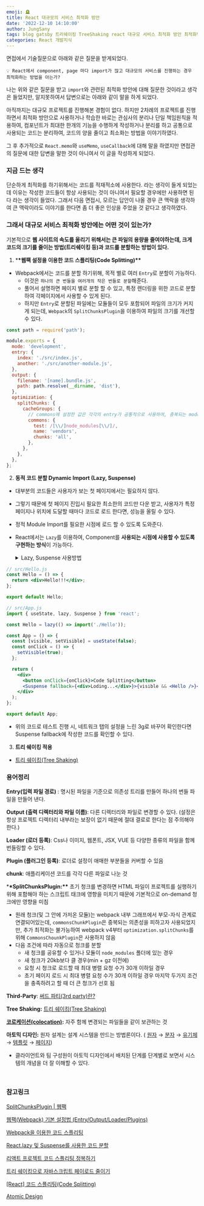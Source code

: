 ```yaml
---
emoji: 🪦
title: React 대규모의 서비스 최적화 방안
date: '2022-12-10 14:10:00'
author: JungSany
tags: blog gatsby 트리쉐이킹 TreeShaking react 대규모 서비스 최적화 방안 최적화방안 import webpack code splitting lazy suspense dynamic 동적 분할
categories: React 개발지식
---
```


면접에서 기술질문으로 아래와 같은 질문을 받게되었다.

```
💡 React에서 component, page 마다 import가 많고 대규모의 서비스를 진행하는 경우 최적화하는 방법을 아는가?
```

나는 위와 같은 질문을 받고 `import`와 관련된 최적화 방안에 대해 질문한 것이라고 생각은 들었지만, 알지못하여서 답변으로는 아래와 같이 말을 하게 되었다.

아직까지는 대규모 프로젝트를 진행해본 경험이 없다. 하지만 2차례의 프로젝트를 진행하면서 최적화 방안으로 사용하거나 학습한 바로는 관심사의 분리나 단일 책임원칙을 적용하여, 컴포넌트가 최대한 한개의 기능을 수행하게 작성하거나 분리를 하고 공통으로 사용되는 코드는 분리하여, 코드의 양을 줄이고 최소화는 방법을 이야기하였다.

그 후 추가적으로 `React.memo`와 `useMemo`, `useCallback`에 대해 말을 하였지만 면접관의 질문에 대한 답변을 말한 것이 아니여서 이 글을 작성하게 되었다.

### 지금 드는 생각

단순하게 최적화를 하기위해서는 코드를 적재적소에 사용한다. 라는 생각이 들게 되었는데 이유는 작성한 코드들이 항상 사용되는 것이 아니여서 필요할 경우에만 사용하면 된다 라는 생각이 들었다. 그래서 다음 면접시, 모르는 답안이 나올 경우 큰 맥락을 생각하여 큰 맥락이라도 이야기를 한다면 좀 더 좋은 인상을 주었을 것 같다고 생각하였다.

### 그래서 대규모 서비스 최적화 방안에는 어떤 것이 있는가?

기본적으로 **웹 사이트의 속도를 올리기 위해서는 큰 파일의 용량을 줄여야하는데, 크게 코드의 크기를 줄이는 방법(트리쉐이킹 등)과 코드를 분할하는 방법이 있다.**

1. \***\*웹팩 설정을 이용한 코드 스플리팅(Code Splitting)\*\***

- Webpack에서는 코드를 분할 하기위해, 목적 별로 여러 `Entry`로 분할이 가능하다.
  - 이것은 `하나의 큰 번들을 여러개의 작은 번들로 분할`해준다.
  - 풀어서 설명하면 페이지 별로 분할 할 수 있고, 특정 렌더링을 위한 코드로 분할하여 각페이지에서 사용할 수 있게 된다.
  - 하지만 `Entry`로 분할된 파일에는 모듈들이 모두 포함되어 파일의 크기가 커지게 되는데, `Webpack`의 `SplitChunksPlugin`을 이용하여 파일의 크기를 개선할 수 있다.

```jsx
const path = require('path');

module.exports = {
  mode: 'development',
  entry: {
    index: './src/index.js',
    another: './src/another-module.js',
  },
  output: {
    filename: '[name].bundle.js',
    path: path.resolve(__dirname, 'dist'),
  },
  optimization: {
    splitChunks: {
      cacheGroups: {
        // commons에 설정한 값은 각각의 entry가 공통적으로 사용하여, 중복되는 module들을 chunk 파일로 추출하게 된다.
        commons: {
          test: /[\\/]node_modules[\\/]/,
          name: 'vendors',
          chunks: 'all',
        },
      },
    },
  },
};
```

2. **동적 코드 분할 Dynamic Import (Lazy, Suspense)**

- 대부분의 코드들은 사용자가 보는 첫 페이지에서는 필요하지 않다.
- 그렇기 때문에 첫 페이지 진입시 필요한 최소한의 코드만 다운 받고, 사용자가 특정 페이지나 위치에 도달할 때마다 코드로 로드 한다면, 성능을 올릴 수 있다.
- 정적 Module Import를 필요한 시점에 로드 할 수 있도록 도와준다.
- React에서는 `Lazy`를 이용하여, Component를 **사용되는 시점에 사용할 수 있도록 구현하는 방식**이 가능하다.
  <details>
  <summary>Lazy, Suspense 사용방법</summary>
  <div markdown="1">

  - `Lazy`는 `컴포넌트`를 렌더링할 때 `비동기적으로 로딩`하게 해주는 함수
  - `Suspense`는 코드 스플리팅되어 `로딩되지 않은 컴포넌트를 로딩하게 만들`어주거나 옵션으로 로딩이 끝나지 않았을 때 보여줄 `UI를 구성`할 수 있다.
    - `fallback`은 로딩중 일 때 보여줄 UI의 코드 또는 컴포넌트를 넣는 공간

  ```jsx
  import React, { lazy, Suspense } from 'react';

  // lazy
  const 변수명 = lazy(() => import(./컴포넌트경로));

  // Suspense
  <Suspense fallback={fallback 코드 또는 컴포넌트}>
    <컴포넌트>
  </Suspense>
  ```

  </div>
  </details>

```jsx
// src/Hello.js
const Hello = () => {
  return <div>Hello!!!</div>;
};

export default Hello;

// src/App.js
import { useState, lazy, Suspense } from 'react';

const Hello = lazy(() => import('./Hello'));

const App = () => {
  const [visible, setVisible] = useState(false);
  const onClick = () => {
    setVisible(true);
  };

  return (
    <div>
      <button onClick={onClick}>Code Splitting</button>
      <Suspense fallback={<div>Loding...</div>}>{visible && <Hello />}</Suspense>
    </div>
  );
};

export default App;
```

- 위의 코드로 테스트 진행 시, 네트워크 탭의 설정을 느린 3g로 바꾸어 확인한다면 Suspense fallback에 작성한 코드를 확인할 수 있다.

3. **트리 쉐이킹 적용**

- [트리 쉐이킹(Tree Shaking)](https://rnfltpgus.github.io/treeshaing/)

### 용어정리

**Entry(입력 파일 경로)** : 명시된 파일을 기준으로 의존성 트리를 만들어 하나의 번들 파일을 만들어 낸다.

**Output (출력 디렉터리와 파일 이름)**: 다른 디렉터리와 파일로 변경할 수 있다. (설정은 항상 프로젝트 디렉터리 내부라는 보장이 없기 때문에 절대 결로로 한다는 점 주의해야 한다.)

**Loader (로더 등록)**: Css나 이미지, 웹폰트, JSX, VUE 등 다양한 종류의 파일을 함께 번들링할 수 있다.

**Plugin (플러그인 등록)**: 로더로 설정이 애매한 부분들을 커버할 수 있음

**chunk**: 애플리케이션 코드를 각각 다른 파일로 나눈 것

\***\*SplitChunksPlugin:\*\*** 초기 청크를 변경하면 HTML 파일이 프로젝트를 실행하기 위해 포함해야 하는 스크립트 태크에 영향을 미치기 때문에 기본적으로 on-demand 청크에만 영향을 미침

- 원래 청크(및 그 안에 가저온 모듈)는 webpack 내부 그래프에서 부모-자식 관계로 연결되어있는데, `commonsChunkPlugin`은 중복되는 의존성을 피하고자 사용되었지만, 추가 최적화는 불가능하여 webpack v4부터 `optimization.splitChunks`를 위해 `CommonsChounkPlugin`은 사용하지 않음
- 다음 조건에 따라 자동으로 청크를 분할
  - 새 청크를 공유할 수 있거나 모듈이 `node_modules` 폴더에 있는 경우
  - 새 청크가 20kb보다 클 경우(min + gz 이전에)
  - 요청 시 청크로 로드할 때 최대 병렬 요청 수가 30개 이하일 경우
  - 초기 페이지 로드 시 최대 병렬 요청 수가 30개 이하일 경우
    마지막 두가지 조건을 충족하려고 할 때 더 큰 청크가 선호 됨

**Third-Party**: [써드 파티(3rd party)란?](https://rnfltpgus.github.io/3rd-party/)

**Tree Shaking:** [트리 쉐이킹(Tree Shaking)](https://rnfltpgus.github.io/treeshaing/)

**[코로케이션(colocation)](https://ko.reactjs.org/docs/faq-structure.html):** 자주 함께 변경되는 파일들을 같이 보관하는 것

**아토믹 디자인:** 원자 설계는 설계 시스템을 만드는 방법론이다. ( [원자](https://bradfrost.com/blog/post/atomic-web-design/#atoms) → [분자](https://bradfrost.com/blog/post/atomic-web-design/#molecules) → [유기체](https://bradfrost.com/blog/post/atomic-web-design/#organisms) → [템플릿](https://bradfrost.com/blog/post/atomic-web-design/#templates) → [페이지](https://bradfrost.com/blog/post/atomic-web-design/#pages))

- 클라이언트와 팀 구성원이 아토믹 디자인에서 배치된 단계를 단계별로 보면서 시스템의 개념을 더 잘 이해할 수 있다.

<br/>

### 참고링크

[SplitChunksPlugin | 웹팩](https://webpack.kr/plugins/split-chunks-plugin/)

[웹팩(Webpack) 기본 설정법 (Entry/Output/Loader/Plugins)](https://www.daleseo.com/webpack-config/)

[Webpack을 이용한 코드 스플리팅](https://godsenal.com/posts/Webpack-%EC%BD%94%EB%93%9C-%EC%8A%A4%ED%94%8C%EB%A6%AC%ED%8C%85/)

[React.lazy 및 Suspense를 사용한 코드 분할](https://web.dev/i18n/ko/code-splitting-suspense/)

[리액트 프로젝트 코드 스플리팅 정복하기](https://velog.io/@velopert/react-code-splitting)

[트리 쉐이킹으로 자바스크립트 페이로드 줄이기](https://ui.toast.com/weekly-pick/ko_20180716)

[[React] 코드 스플리팅(Code Splitting)](https://devowen.com/342)

[Atomic Design](https://bradfrost.com/blog/post/atomic-web-design/)

<br />

```toc

```
